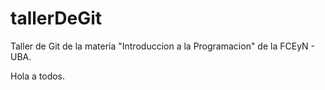 # tallerDeGit

Taller de Git de la materia "Introduccion a la Programacion" de la FCEyN - UBA.

Hola a todos.
